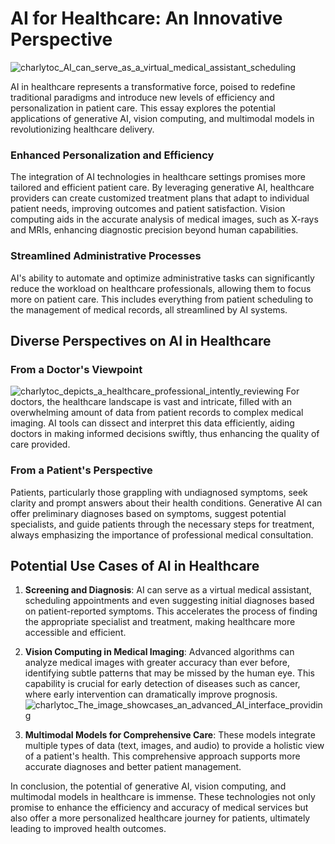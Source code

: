 # AI for Healthcare: An Innovative Perspective
![charlytoc_AI_can_serve_as_a_virtual_medical_assistant_scheduling](../../assets/)


AI in healthcare represents a transformative force, poised to redefine traditional paradigms and introduce new levels of efficiency and personalization in patient care. This essay explores the potential applications of generative AI, vision computing, and multimodal models in revolutionizing healthcare delivery.

### Enhanced Personalization and Efficiency

The integration of AI technologies in healthcare settings promises more tailored and efficient patient care. By leveraging generative AI, healthcare providers can create customized treatment plans that adapt to individual patient needs, improving outcomes and patient satisfaction. Vision computing aids in the accurate analysis of medical images, such as X-rays and MRIs, enhancing diagnostic precision beyond human capabilities.

### Streamlined Administrative Processes

AI's ability to automate and optimize administrative tasks can significantly reduce the workload on healthcare professionals, allowing them to focus more on patient care. This includes everything from patient scheduling to the management of medical records, all streamlined by AI systems.

## Diverse Perspectives on AI in Healthcare

### From a Doctor's Viewpoint
![charlytoc_depicts_a_healthcare_professional_intently_reviewing](https://github.com/breatheco-de/applied-ai-syllabus/assets/107764250/497ef348-983e-4508-846f-e42ea4c85c65)
For doctors, the healthcare landscape is vast and intricate, filled with an overwhelming amount of data from patient records to complex medical imaging. AI tools can dissect and interpret this data efficiently, aiding doctors in making informed decisions swiftly, thus enhancing the quality of care provided.

### From a Patient's Perspective

Patients, particularly those grappling with undiagnosed symptoms, seek clarity and prompt answers about their health conditions. Generative AI can offer preliminary diagnoses based on symptoms, suggest potential specialists, and guide patients through the necessary steps for treatment, always emphasizing the importance of professional medical consultation.

## Potential Use Cases of AI in Healthcare

1. **Screening and Diagnosis**: AI can serve as a virtual medical assistant, scheduling appointments and even suggesting initial diagnoses based on patient-reported symptoms. This accelerates the process of finding the appropriate specialist and treatment, making healthcare more accessible and efficient.

2. **Vision Computing in Medical Imaging**: Advanced algorithms can analyze medical images with greater accuracy than ever before, identifying subtle patterns that may be missed by the human eye. This capability is crucial for early detection of diseases such as cancer, where early intervention can dramatically improve prognosis.
  ![charlytoc_The_image_showcases_an_advanced_AI_interface_providing](https://github.com/breatheco-de/applied-ai-syllabus/assets/107764250/48c29f5a-c3cf-4010-9295-537ba99c762f)


4. **Multimodal Models for Comprehensive Care**: These models integrate multiple types of data (text, images, and audio) to provide a holistic view of a patient's health. This comprehensive approach supports more accurate diagnoses and better patient management. 

In conclusion, the potential of generative AI, vision computing, and multimodal models in healthcare is immense. These technologies not only promise to enhance the efficiency and accuracy of medical services but also offer a more personalized healthcare journey for patients, ultimately leading to improved health outcomes.
